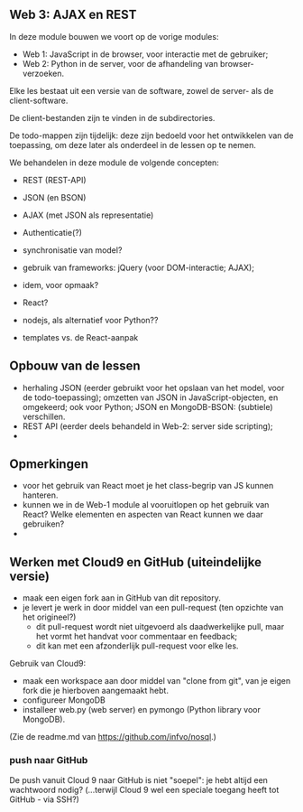## Web 3: AJAX en REST

In deze module bouwen we voort op de vorige modules:

* Web 1: JavaScript in de browser, voor interactie met de gebruiker;
* Web 2: Python in de server, voor de afhandeling van browser-verzoeken.

Elke les bestaat uit een versie van de software, zowel de server- als de client-software.

De client-bestanden zijn te vinden in de subdirectories.

De todo-mappen zijn tijdelijk: deze zijn bedoeld voor het ontwikkelen van de toepassing, om deze later als onderdeel in de lessen op te nemen.

We behandelen in deze module de volgende concepten:

* REST (REST-API)
* JSON (en BSON)
* AJAX (met JSON als representatie)
* Authenticatie(?)
* synchronisatie van model?

* gebruik van frameworks: jQuery (voor DOM-interactie; AJAX);
* idem, voor opmaak?
* React?
* nodejs, als alternatief voor Python??

* templates vs. de React-aanpak

## Opbouw van de lessen

* herhaling JSON (eerder gebruikt voor het opslaan van het model, voor de todo-toepassing); omzetten van JSON in JavaScript-objecten, en omgekeerd; ook voor Python; JSON en MongoDB-BSON: (subtiele) verschillen.
* REST API (eerder deels behandeld in Web-2: server side scripting);
* 

## Opmerkingen

* voor het gebruik van React moet je het class-begrip van JS kunnen hanteren.
* kunnen we in de Web-1 module al vooruitlopen op het gebruik van React? Welke elementen en aspecten van React kunnen we daar gebruiken?
* 

## Werken met Cloud9 en GitHub (uiteindelijke versie)

* maak een eigen fork aan in GitHub van dit repository.
* je levert je werk in door middel van een pull-request (ten opzichte van het origineel?)
    * dit pull-request wordt niet uitgevoerd als daadwerkelijke pull, maar het vormt het handvat voor commentaar en feedback;
    * dit kan met een afzonderlijk pull-request voor elke les.

Gebruik van Cloud9:

* maak een workspace aan door middel van "clone from git", van je eigen fork die je hierboven aangemaakt hebt.
* configureer MongoDB
* installeer web.py (web server) en pymongo (Python library voor MongoDB).

(Zie de readme.md van https://github.com/infvo/nosql.)

### push naar GitHub

De push vanuit Cloud 9 naar GitHub is niet "soepel": je hebt altijd een wachtwoord nodig? (...terwijl Cloud 9 wel een speciale toegang heeft tot GitHub - via SSH?)
